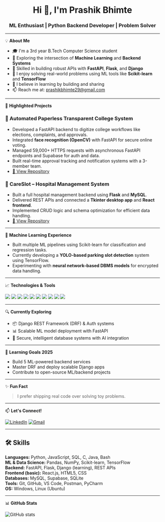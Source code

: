 <h1 align="center">Hi 👋, I'm Prashik Bhimte</h1>
<h3 align="center">ML Enthusiast | Python Backend Developer | Problem Solver</h3>

---

💡 **About Me**  
- 🎓 I'm a 3rd year B.Tech Computer Science student  
- 🧠 Exploring the intersection of **Machine Learning** and **Backend Systems**  
- 🔧 Skilled in building robust APIs with **FastAPI**, **Flask**, and **Django**  
- 🤖 I enjoy solving real-world problems using ML tools like **Scikit-learn** and **TensorFlow**  
- 🚀 I believe in learning by building and sharing  
- 📫 Reach me at: prashikbhimte29@gmail.com

---

📌 **Highlighted Projects**

### 🔐 Automated Paperless Transparent College System
- Developed a FastAPI backend to digitize college workflows like elections, complaints, and approvals.
- Integrated **face recognition (OpenCV)** with FastAPI for secure online voting.
- Managed 59,000+ HTTPS requests with asynchronous FastAPI endpoints and Supabase for auth and data.
- Built real-time approval tracking and notification systems with a 3-member team.
- [🔗 View Repository](https://github.com/yourusername/college-admin-system)

### 🏥 CareSlot – Hospital Management System
- Built a full hospital management backend using **Flask** and **MySQL**.
- Delivered REST APIs and connected a **Tkinter desktop app** and **React frontend**.
- Implemented CRUD logic and schema optimization for efficient data handling.
- [🔗 View Repository](https://github.com/yourusername/careslot)

---

🧪 **Machine Learning Experience**
- Built multiple ML pipelines using Scikit-learn for classification and regression tasks.
- Currently developing a **YOLO-based parking slot detection** system using TensorFlow.
- Experimenting with **neural network–based DBMS models** for encrypted data handling.

---

📈 **Technologies & Tools**

<p align="left">
  <img src="https://img.shields.io/badge/Python-3776AB?style=flat&logo=python&logoColor=white"/>
  <img src="https://img.shields.io/badge/Django-092E20?style=flat&logo=django&logoColor=white"/>
  <img src="https://img.shields.io/badge/Flask-000000?style=flat&logo=flask&logoColor=white"/>
  <img src="https://img.shields.io/badge/FastAPI-009688?style=flat&logo=fastapi&logoColor=white"/>
  <img src="https://img.shields.io/badge/Scikit Learn-F7931E?style=flat&logo=scikit-learn&logoColor=white"/>
  <img src="https://img.shields.io/badge/TensorFlow-FF6F00?style=flat&logo=tensorflow&logoColor=white"/>
  <img src="https://img.shields.io/badge/MySQL-4479A1?style=flat&logo=mysql&logoColor=white"/>
  <img src="https://img.shields.io/badge/Supabase-3ECF8E?style=flat&logo=supabase&logoColor=white"/>
  <img src="https://img.shields.io/badge/Git-F05032?style=flat&logo=git&logoColor=white"/>
  <img src="https://img.shields.io/badge/GitHub-181717?style=flat&logo=github&logoColor=white"/>
</p>

---

🔍 **Currently Exploring**
- 📦 Django REST Framework (DRF) & Auth systems
- 📊 Scalable ML model deployment with FastAPI
- 🧠 Secure, intelligent database systems with AI integration

---

🎯 **Learning Goals 2025**
- Build 5 ML-powered backend services
- Master DRF and deploy scalable Django apps
- Contribute to open-source ML/backend projects

---

✨ **Fun Fact**
> I prefer shipping real code over solving toy problems.

---

📫 **Let's Connect!**

[![LinkedIn](https://img.shields.io/badge/LinkedIn-blue?style=flat&logo=linkedin&logoColor=white)](https://www.linkedin.com/in/prashikbhimte29/)
[![Gmail](https://img.shields.io/badge/Gmail-D14836?style=flat&logo=gmail&logoColor=white)](mailto:prashikbhimte29@gmail.com)

---

## 🛠️ Skills

**Languages:** Python, JavaScript, SQL, C, Java, Bash  
**ML & Data Science:** Pandas, NumPy, Scikit-learn, TensorFlow  
**Backend:** FastAPI, Flask, Django (learning), REST APIs  
**Frontend (basic):** React.js, HTML5, CSS  
**Databases:** MySQL, Supabase, SQLite  
**Tools:** Git, GitHub, VS Code, Postman, PyCharm  
**OS:** Windows, Linux (Ubuntu)

---

📊 **GitHub Stats**
<p align="left">
  <img src="https://github-readme-stats.vercel.app/api?username=PrashikBhimte&show_icons=true&theme=radical" alt="GitHub stats" />
</p>
